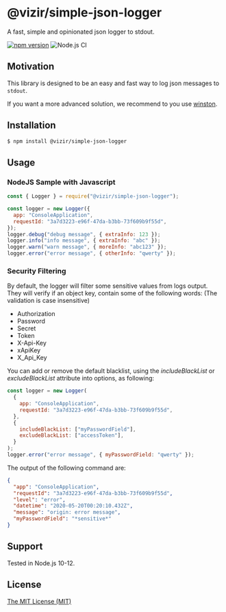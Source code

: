 # @vizir/simple-json-logger

A fast, simple and opinionated json logger to stdout.

[![npm version](https://badge.fury.io/js/%40vizir%2Fsimple-json-logger.svg)](https://badge.fury.io/js/%40vizir%2Fsimple-json-logger)
![Node.js CI](https://github.com/Vizir/simple-json-logger/workflows/Node.js%20CI/badge.svg?branch=master)

## Motivation

This library is designed to be an easy and fast way to log json messages to `stdout`.

If you want a more advanced solution, we recommend to you use [winston](https://www.npmjs.com/package/winston).

## Installation

```sh
$ npm install @vizir/simple-json-logger
```

## Usage

### NodeJS Sample with Javascript

```javascript
const { Logger } = require("@vizir/simple-json-logger");

const logger = new Logger({
  app: "ConsoleApplication",
  requestId: "3a7d3223-e96f-47da-b3bb-73f609b9f55d",
});
logger.debug("debug message", { extraInfo: 123 });
logger.info("info message", { extraInfo: "abc" });
logger.warn("warn message", { moreInfo: "abc123" });
logger.error("error message", { otherInfo: "qwerty" });
```

### Security Filtering

By default, the logger will filter some sensitive values from logs output. They will verify if an object key, contain
some of the following words: (The validation is case insensitive)

- Authorization
- Password
- Secret
- Token
- X-Api-Key
- xApiKey
- X_Api_Key

You can add or remove the default blacklist, using the _includeBlackList_ or _excludeBlackList_ attribute into options, as following:

```javascript
const logger = new Logger(
  {
    app: "ConsoleApplication",
    requestId: "3a7d3223-e96f-47da-b3bb-73f609b9f55d",
  },
  {
    includeBlackList: ["myPasswordField"],
    excludeBlackList: ["accessToken"],
  }
);
logger.error("error message", { myPasswordField: "qwerty" });
```

The output of the following command are:

```json
{
  "app": "ConsoleApplication",
  "requestId": "3a7d3223-e96f-47da-b3bb-73f609b9f55d",
  "level": "error",
  "datetime": "2020-05-20T00:20:10.432Z",
  "message": "origin: error message",
  "myPasswordField": "*sensitive*"
}
```

## Support

Tested in Node.js 10-12.

## License

[The MIT License (MIT)](./LICENSE)
